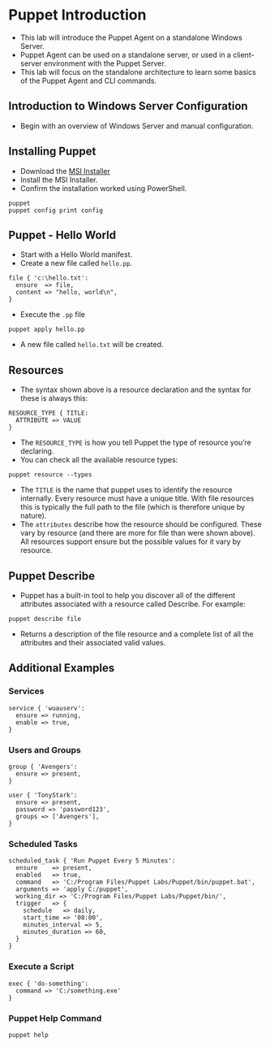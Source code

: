 # Puppet Introduction

- This lab will introduce the Puppet Agent on a standalone Windows Server.
- Puppet Agent can be used on a standalone server, or used in a client-server environment with the Puppet Server.
- This lab will focus on the standalone architecture to learn some basics of the Puppet Agent and CLI commands.

## Introduction to Windows Server Configuration

- Begin with an overview of Windows Server and manual configuration.

## Installing Puppet

- Download the [MSI Installer](https://puppet.com/docs/pe/2017.3/installing/installing_agents.html#install-windows-agents-with-the-msi-package)
- Install the MSI Installer.
- Confirm the installation worked using PowerShell.

```
puppet
puppet config print config
```

## Puppet - Hello World

- Start with a Hello World manifest.
- Create a new file called `hello.pp`.

```
file { 'c:\hello.txt':
  ensure  => file,
  content => "hello, world\n",
}
```

- Execute the `.pp` file

```
puppet apply hello.pp
```

- A new file called `hello.txt` will be created.

## Resources

- The syntax shown above is a resource declaration and the syntax for these is always this:

```
RESOURCE_TYPE { TITLE:
  ATTRIBUTE => VALUE
}
```

- The `RESOURCE_TYPE` is how you tell Puppet the type of resource you’re declaring. 
- You can check all the available resource types:

```
puppet resource --types
```

- The `TITLE` is the name that puppet uses to identify the resource internally. Every resource must have a unique title. With file resources this is typically the full path to the file (which is therefore unique by nature).
- The `attributes` describe how the resource should be configured. These vary by resource (and there are more for file than were shown above). All resources support ensure but the possible values for it vary by resource.

## Puppet Describe

- Puppet has a built-in tool to help you discover all of the different attributes associated with a resource called Describe. For example:

```
puppet describe file
```
- Returns a description of the file resource and a complete list of all the attributes and their associated valid values.

## Additional Examples

### Services

```
service { 'wuauserv':
  ensure => running,
  enable => true,
}
```

### Users and Groups

```
group { 'Avengers':
  ensure => present,
}

user { 'TonyStark':
  ensure => present,
  password => 'password123',
  groups => ['Avengers'],
}
```

### Scheduled Tasks

```
scheduled_task { 'Run Puppet Every 5 Minutes':
  ensure    => present,
  enabled   => true,
  command   => 'C:/Program Files/Puppet Labs/Puppet/bin/puppet.bat',
  arguments => 'apply C:/puppet',
  working_dir => 'C:/Program Files/Puppet Labs/Puppet/bin/',
  trigger   => {
    schedule   => daily,
	start_time => '08:00',
    minutes_interval => 5,
    minutes_duration => 60,
  }
}
```

### Execute a Script
```
exec { 'do-something':
  command => 'C:/something.exe'
}
```

### Puppet Help Command
```
puppet help
```